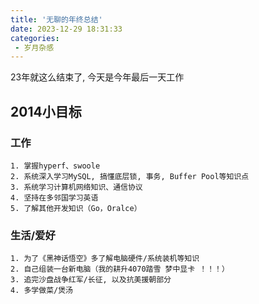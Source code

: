```yaml
---
title: '无聊的年终总结'
date: 2023-12-29 18:31:33
categories:
 - 岁月杂感
---
```




23年就这么结束了, 今天是今年最后一天工作



<!--more-->



## 2014小目标

### 工作

```
1. 掌握hyperf、swoole
2. 系统深入学习MySQL, 搞懂底层锁, 事务, Buffer Pool等知识点
3. 系统学习计算机网络知识、通信协议
4. 坚持在多邻国学习英语
5. 了解其他开发知识（Go，Oralce）
```



### 生活/爱好

```
1. 为了《黑神话悟空》多了解电脑硬件/系统装机等知识
2. 自己组装一台新电脑（我的耕升4070踏雪 梦中显卡 ！！！）
3. 追完沙盘战争红军/长征, 以及抗美援朝部分
4. 多学做菜/煲汤
```

